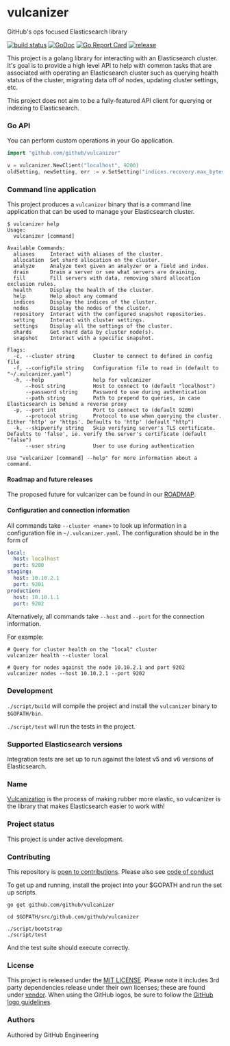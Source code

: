 # vulcanizer

GitHub's ops focused Elasticsearch library

[![build status](https://github.com/github/vulcanizer/workflows/Vulcanizer%20CI/badge.svg)](https://github.com/github/vulcanizer/actions) [![GoDoc](https://godoc.org/github.com/github/vulcanizer?status.svg)](https://godoc.org/github.com/github/vulcanizer) [![Go Report Card](https://goreportcard.com/badge/github.com/github/vulcanizer)](https://goreportcard.com/report/github.com/github/vulcanizer) [![release](https://img.shields.io/github/release/github/vulcanizer.svg)](https://github.com/github/vulcanizer/releases)

This project is a golang library for interacting with an Elasticsearch cluster. It's goal is to provide a high level API to help with common tasks that are associated with operating an Elasticsearch cluster such as querying health status of the cluster, migrating data off of nodes, updating cluster settings, etc.

This project does not aim to be a fully-featured API client for querying or indexing to Elasticsearch.

### Go API

You can perform custom operations in your Go application.

```go
import "github.com/github/vulcanizer"

v = vulcanizer.NewClient("localhost", 9200)
oldSetting, newSetting, err := v.SetSetting("indices.recovery.max_bytes_per_sec", "1000mb")
```

### Command line application

This project produces a `vulcanizer` binary that is a command line application that can be used to manage your Elasticsearch cluster.

```
$ vulcanizer help
Usage:
  vulcanizer [command]

Available Commands:
  aliases     Interact with aliases of the cluster.
  allocation  Set shard allocation on the cluster.
  analyze     Analyze text given an analyzer or a field and index.
  drain       Drain a server or see what servers are draining.
  fill        Fill servers with data, removing shard allocation exclusion rules.
  health      Display the health of the cluster.
  help        Help about any command
  indices     Display the indices of the cluster.
  nodes       Display the nodes of the cluster.
  repository  Interact with the configured snapshot repositories.
  setting     Interact with cluster settings.
  settings    Display all the settings of the cluster.
  shards      Get shard data by cluster node(s).
  snapshot    Interact with a specific snapshot.

Flags:
  -c, --cluster string      Cluster to connect to defined in config file
  -f, --configFile string   Configuration file to read in (default to "~/.vulcanizer.yaml")
  -h, --help                help for vulcanizer
      --host string         Host to connect to (default "localhost")
      --password string     Password to use during authentication
      --path string         Path to prepend to queries, in case Elasticsearch is behind a reverse proxy
  -p, --port int            Port to connect to (default 9200)
      --protocol string     Protocol to use when querying the cluster. Either 'http' or 'https'. Defaults to 'http' (default "http")
  -k, --skipverify string   Skip verifying server's TLS certificate. Defaults to 'false', ie. verify the server's certificate (default "false")
      --user string         User to use during authentication

Use "vulcanizer [command] --help" for more information about a command.
```

#### Roadmap and future releases

The proposed future for vulcanizer can be found in our [ROADMAP](ROADMAP.md).


#### Configuration and connection information 

All commands take `--cluster <name>` to look up information in a configuration file in `~/.vulcanizer.yaml`. The configuration should be in the form of 

```yml
local:
  host: localhost
  port: 9200
staging:
  host: 10.10.2.1
  port: 9201
production:
  host: 10.10.1.1
  port: 9202
```

Alternatively, all commands take `--host` and `--port` for the connection information.

For example:

```
# Query for cluster health on the "local" cluster
vulcanizer health --cluster local

# Query for nodes against the node 10.10.2.1 and port 9202
vulcanizer nodes --host 10.10.2.1 --port 9202
```

### Development

`./script/build` will compile the project and install the `vulcanizer` binary to `$GOPATH/bin`.

`./script/test` will run the tests in the project.

### Supported Elasticsearch versions

Integration tests are set up to run against the latest v5 and v6 versions of Elasticsearch.

### Name

[Vulcanization](https://en.wikipedia.org/wiki/Vulcanization) is the process of making rubber more elastic, so vulcanizer is the library that makes Elasticsearch easier to work with!

### Project status

This project is under active development.

### Contributing

This repository is [open to contributions](CONTRIBUTING.md). Please also see [code of conduct](CODE_OF_CONDUCT.md)

To get up and running, install the project into your $GOPATH and run the set up scripts.

```
go get github.com/github/vulcanizer

cd $GOPATH/src/github.com/github/vulcanizer

./script/bootstrap
./script/test
```

And the test suite should execute correctly.

### License

This project is released under the [MIT LICENSE](LICENSE). Please note it includes 3rd party dependencies release under their own licenses; these are found under [vendor](https://github.com/github/vulcanizer/tree/master/vendor). When using the GitHub logos, be sure to follow the [GitHub logo guidelines](https://github.com/logos).

### Authors

Authored by GitHub Engineering
